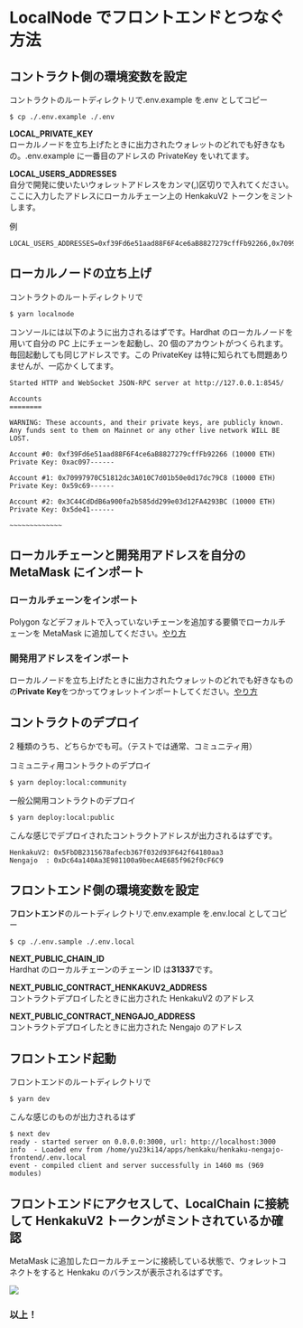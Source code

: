 # LocalNode でフロントエンドとつなぐ方法

## コントラクト側の環境変数を設定

コントラクトのルートディレクトリで.env.example を.env としてコピー

```
$ cp ./.env.example ./.env
```

**LOCAL_PRIVATE_KEY**  
ローカルノードを立ち上げたときに出力されたウォレットのどれでも好きなもの。.env.example に一番目のアドレスの PrivateKey をいれてます。

**LOCAL_USERS_ADDRESSES**  
自分で開発に使いたいウォレットアドレスをカンマ(,)区切りで入れてください。ここに入力したアドレスにローカルチェーン上の HenkakuV2 トークンをミントします。

例

```
LOCAL_USERS_ADDRESSES=0xf39Fd6e51aad88F6F4ce6aB8827279cffFb92266,0x70997970C51812dc3A010C7d01b50e0d17dc79C8
```

## ローカルノードの立ち上げ

コントラクトのルートディレクトリで

```
$ yarn localnode
```

コンソールには以下のように出力されるはずです。Hardhat のローカルノードを用いて自分の PC 上にチェーンを起動し、20 個のアカウントがつくられます。毎回起動しても同じアドレスです。この PrivateKey は特に知られても問題ありませんが、一応かくしてます。

```
Started HTTP and WebSocket JSON-RPC server at http://127.0.0.1:8545/

Accounts
========

WARNING: These accounts, and their private keys, are publicly known.
Any funds sent to them on Mainnet or any other live network WILL BE LOST.

Account #0: 0xf39Fd6e51aad88F6F4ce6aB8827279cffFb92266 (10000 ETH)
Private Key: 0xac097------

Account #1: 0x70997970C51812dc3A010C7d01b50e0d17dc79C8 (10000 ETH)
Private Key: 0x59c69------

Account #2: 0x3C44CdDdB6a900fa2b585dd299e03d12FA4293BC (10000 ETH)
Private Key: 0x5de41------

~~~~~~~~~~~~~
```

## ローカルチェーンと開発用アドレスを自分の MetaMask にインポート

### ローカルチェーンをインポート

Polygon などデフォルトで入っていないチェーンを追加する要領でローカルチェーンを MetaMask に追加してください。[やり方](https://medium.com/@kaishinaw/connecting-metamask-with-a-local-hardhat-network-7d8cea604dc6#bc39)

### 開発用アドレスをインポート

ローカルノードを立ち上げたときに出力されたウォレットのどれでも好きなものの**Private Key**をつかってウォレットインポートしてください。[やり方](https://metamask.zendesk.com/hc/en-us/articles/360015489331-How-to-import-an-account#:~:text=Importing%20using%20a%20private%20key&text=Click%20the%20circle%20icon%20at,key%20and%20click%20%E2%80%9CImport%E2%80%9D.)

## コントラクトのデプロイ

2 種類のうち、どちらかでも可。（テストでは通常、コミュニティ用）

コミュニティ用コントラクトのデプロイ

```
$ yarn deploy:local:community
```

一般公開用コントラクトのデプロイ

```
$ yarn deploy:local:public
```

こんな感じでデプロイされたコントラクトアドレスが出力されるはずです。

```
HenkakuV2: 0x5FbDB2315678afecb367f032d93F642f64180aa3
Nengajo  : 0xDc64a140Aa3E981100a9becA4E685f962f0cF6C9
```

## フロントエンド側の環境変数を設定

**フロントエンド**のルートディレクトリで.env.example を.env.local としてコピー

```
$ cp ./.env.sample ./.env.local
```

**NEXT_PUBLIC_CHAIN_ID**  
Hardhat のローカルチェーンのチェーン ID は**31337**です。

**NEXT_PUBLIC_CONTRACT_HENKAKUV2_ADDRESS**  
コントラクトデプロイしたときに出力された HenkakuV2 のアドレス

**NEXT_PUBLIC_CONTRACT_NENGAJO_ADDRESS**  
コントラクトデプロイしたときに出力された Nengajo のアドレス

## フロントエンド起動

フロントエンドのルートディレクトリで

```
$ yarn dev
```

こんな感じのものが出力されるはず

```
$ next dev
ready - started server on 0.0.0.0:3000, url: http://localhost:3000
info  - Loaded env from /home/yu23ki14/apps/henkaku/henkaku-nengajo-frontend/.env.local
event - compiled client and server successfully in 1460 ms (969 modules)
```

## フロントエンドにアクセスして、LocalChain に接続して HenkakuV2 トークンがミントされているか確認

MetaMask に追加したローカルチェーンに接続している状態で、ウォレットコネクトをすると Henkaku のバランスが表示されるはずです。

![](./images/check_henkaku_balance.png)

### 以上！
